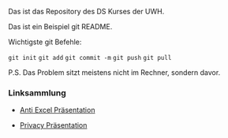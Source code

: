 
Das ist das Repository des DS Kurses der UWH.

Das ist ein Beispiel git README.

Wichtigste git Befehle:

`git init`
`git add`
`git commit -m`
`git push`
`git pull`  


P.S. Das Problem sitzt meistens nicht im Rechner, sondern davor.

### Linksammlung

 - [Anti Excel Präsentation](https://docs.google.com/presentation/d/1uVauwT3Yghn4lvYJiZEm2j3FJy5U2k0Ge870QEr1KGk/edit?usp=sharing)

 - [Privacy Präsentation](https://docs.google.com/presentation/d/1TJWEFCzjNITo1iDBRABKzxSGaJFUp6sMrcl3j6haYgo/edit?usp=sharing)
